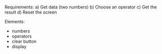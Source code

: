 Requirements: 
a) Get data (two numbers)
b) Choose an operator
c) Get the result
d) Reset the screen


Elements: 
 - numbers
 - operators
 - clear button
 - display